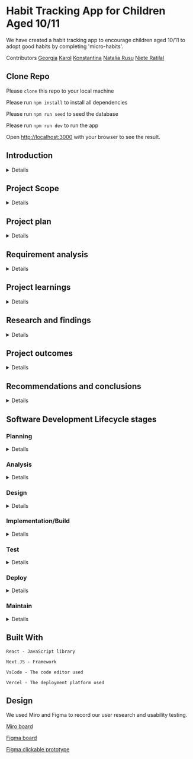 # Habit Tracking App for Children Aged 10/11

We have created a habit tracking app to encourage children aged 10/11 to adopt good habits by completing 'micro-habits'.

Contributors
[Georgia](https://github.com/rockyrelay)
[Karol](https://github.com/Kr33L)
[Konstantina](https://github.com/konstantinakatmada)
[Natalia Rusu](https://github.com/nataliarusu)
[Niete Ratilal](https://github.com/Psydwinder)

## Clone Repo

Please `clone` this repo to your local machine

Please run `npm install` to install all dependencies

Please run `npm run seed` to seed the database

Please run `npm run dev` to run the app

Open [http://localhost:3000](http://localhost:3000) with your browser to see the result.

## Introduction

<details>

#### What are you building?

A web that allows users to complete a series of challenges e.g. Get Organised that are clusters of small managable tasks called 'micro-habits'. This is so that they can program themselves to work through these challenges and build good habits.

#### Why are you building it?

Creating new habits is a process that takes time, multiple tries and effort. Repeating small, positive micro-habits that accumulate can reduce the time and effort needed significantly. A cluster of related habits all contribute to a common "challenge", a common goal such as Get Healthy, Get Organised etc.

This way, children can create new good habits related to their goal in a more stuctured, organised way, and enjoy the process.

</details>

## Project Scope

<details>

#### What are you not building?

We are not building a React Native app, an online database of teachers and students for the user to connect with, a general social networking app and we are not building a game that allows the user recieve points for walking around their school.

#### How did you decide what features were important?

We conducted user research and usability testing. Our users gave us valuable feedback which helped us refine our initial concept. It also gave us a chance to see how the users interacted with the prototype and their journey through the app. This helped inform us of the user stories we wanted to target first for our MVP.

</details>

## Project plan

<details>

#### How are you going to structure your sprints?

#### What order are you going to build in?

Our tech stack includes:

- React
- Next.js
- SQLite
- Cypress for testing

#### How did user research inform your plan?

Some valuable feedback included:

Some new features included:

</details>

## Requirement analysis

<details>

#### How will you ensure your project is accessible to as many users as possible?

We will ensure our project is accessible to as many users as possible by:

#### Are there any legal or regulatory requirements you should consider?

</details>

## Project learnings

<details>

#### Did your team work effectively?

#### What would you do differently next time?

</details>

## Research and findings

<details>

#### What did you find out from user testing?

</details>

## Project outcomes

<details>

#### Were your assumptions right or wrong?

</details>

## Recommendations and conclusions

<details>

#### What features would you prioritise to build next?

#### Was the project a success?

</details>

## Software Development Lifecycle stages

### Planning

<details>

#### What roles did your team take on?

`Explain the roles and responsibilities of all people working within the software development lifecycle, and how they relate to the project (K2)`

#### Did these roles help your team work effectively?

`Outline how teams work effectively to produce software and how to contribute appropriately (K6) Compare and contrast the requirements of a software development team, and how they would ensure that each member (including themselves) were able to make a contribution (K6)`

</details>

### Analysis

<details>

#### What might be the intended and unintended consequences of building this product?

</details>

### Design

<details>

#### How did you plan a user experience?

#### What technical decisions did you make?

#### Server-render vs client-render vs both

#### Relational or non-relational or no DB

#### Self-hosted or platform-as-a-service

#### Frontend first vs DB first

#### Did you create a technical specification?

</details>

### Implementation/Build

<details>

#### How did you ensure your code was good?

`Create logical and maintainable code to deliver project outcomes, explaining their choice of approach. (S1)`

#### What interesting technical problems did you have to solve?

`Outline and apply the rationale and use of algorithms, logic and data structures. (K9, S16)`

#### How did you debug issues that arose?

`Apply structured techniques to problem solving to identify and resolve issues and debug basic flaws in code (S7)`

</details>

### Test

<details>

#### How did you verify your project worked correctly?

- We used Cypress end-to-end testing to verify that our project functions correctly.

`Identify and create test scenarios which satisfy the project specification (S6)`

- We created two general tests replicating a user journey which takes them through our website, using Cypress Testing.
  The first tested our Navigation Bar component, which is prominent throughout our site, and allows the user to navigate the app via icons.
  In order to make the Cypress Testing work, we added `data-cy="[icon function]"` props to the original NavBar component, which the file in
  Cypress Testing could then target.
  The second test file verifies that the sign-in functionality is working correctly, including being able to validate any email and password passed in. This was only possible via adding the following data object in the `testData.json` file, in the `fixtures` sub-folder inside the `cypress` root folder. If this data object hadn't been added, each email and password would have to be hard-coded in.

```
{
    "email": "test@example.com",
    "password": "password"
  }
```

#### Did writing automated tests catch any bugs?

- Although not 'bugs' as such, there were conflicts in the package-lock.json file whenever we pulled down from the remote `main` branch to the
  local `cypresstesting` branch, so as to have an up-to-date version of what was in the `main`. This is because the `main` branch had a lot of
  Supabase packages, as a result of downloading and installing Supabase, which had not featured in the `cypresstesting` branch.
  Meanwhile, the `main` branch did not have any Cypress Testing packages, but the `cypresstesting` branch did, as a result of downloading
  and installing Cypress Testing. The two appeared to clash, though Git allowed a combination.
  Initially, we dealt with the conflicts by indeed accepting a combination of both packages in the package-lock.json file of the `cypresstesting` branch, but
  just befeore merging what was in the `cypresstesting` branch to `main`, we deliberately deleted the package-lock.json file in the `cypresstesting`.
  This ensured thatt there was no chance of 'contagion' from the package-lock.json files in the `cypresstesting` branch affecting the `main` branch,
  which could make the app not work. Then, once we had merged to main, we then did an `npm install` into the Cypress testing, to get the package-lock.json
  back.

`Analyse unit testing results and review the outcomes, correcting errors. (S4)`

E2E (end-to-end) unit testing results are of great help to identify and solve the issues. Cypress Testing allows both e2e testing and component testing;
the former tests all elements and components on a page, while the latter can iteratively test an individual component on a page, in isolation from
everything else on that page.
In the limited time that we had, we did not have a chance to try out component testing, only e2e testing.

</details>

### Deploy

<details>

#### Where/how did you deploy your application?

`Review and justify their contribution to building, managing and deploying code into the relevant environment in accordance with the project specification (S10)`

#### What problems did you encounter during deployment?

</details>

### Maintain

<details>

#### Is it easy for someone make changes to the codebase?

#### Could a new person quickly be onboarded to contribute?

`
Establishes a logical thinking approach to areas of work which require valid reasoning and/or justified decision making (B2)

Describes how they have maintained a productive, professional and secure working environment throughout the project activity (B3)
`

</details>

## Built With

    React - JavaScript library

    Next.JS - Framework

    VsCode - The code editor used

    Vercel - The deployment platform used

## Design

We used Miro and Figma to record our user research and usability testing.

[Miro board]()

[Figma board](https://www.figma.com/file/UGvC8c6nkmTku455J7y6wd/Untitled?node-id=12-239&t=7FK268uOnrzKvueQ-0)

[Figma clickable prototype](https://www.figma.com/proto/UGvC8c6nkmTku455J7y6wd/Untitled?node-id=2-2&scaling=min-zoom&page-id=0%3A1&starting-point-node-id=2%3A2)
